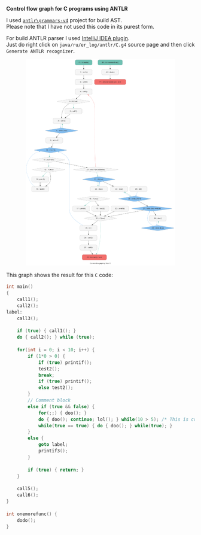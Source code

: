 
**Control flow graph for C programs using ANTLR**

I used [`antlr\grammars-v4`](https://github.com/antlr/grammars-v4/blob/master/c/C.g4) project for build AST. \
Please note that I have not used this code in its purest form.

For build ANTLR parser I used [IntelliJ IDEA plugin](https://plugins.jetbrains.com/plugin/7358-antlr-v4-grammar-plugin). \
Just do right click on `java/ru/er_log/antlr/C.g4` source page and then click `Generate ANTLR recognizer`.

<p align="center">
    <img width="400px" alt="Graph preview" src="preview.png" />
</p>

This graph shows the result for this `C` code:

```C
int main()
{
    call1();
    call2();
label:
    call3();

    if (true) { call1(); }
    do { call2(); } while (true);

    for(int i = 0; i < 10; i++) {
        if (1*0 > 0) {
            if (true) printif();
            test2();
            break;
            if (true) printif();
            else test2();
        }
        // Comment block
        else if (true && false) {
            for(;;) { doo(); }
            do { doo(); continue; lol(); } while(10 > 5); /* This is comment. */
            while(true == true) { do { doo(); } while(true); }
        }
        else {
            goto label;
            printif3();
        }

        if (true) { return; }
    }

    call5();
    call6();
}

int onemorefunc() {
    dodo();
}
```